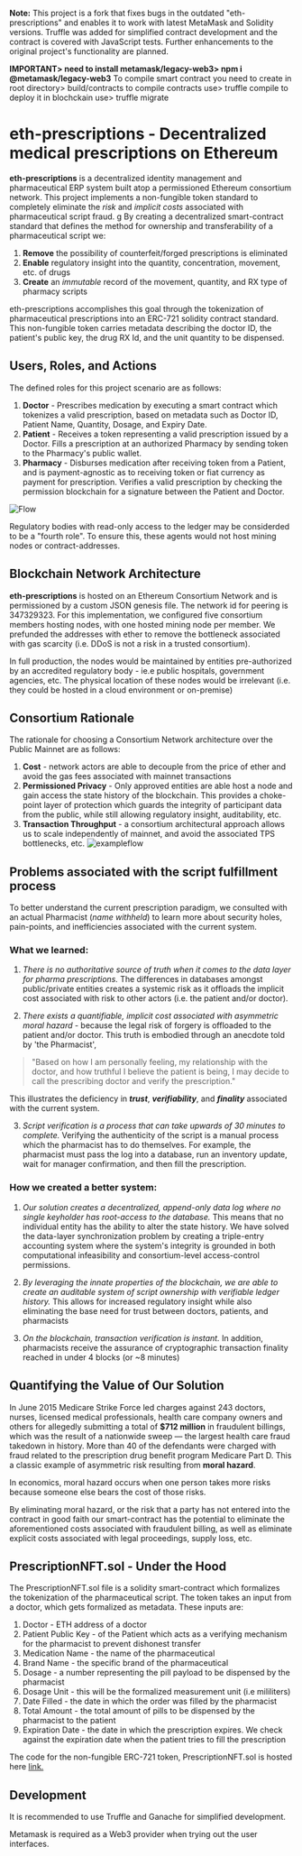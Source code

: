 <b>Note:</b> This project is a fork that fixes bugs in the outdated "eth-prescriptions" and enables it to work with latest MetaMask and Solidity versions. Truffle was added for simplified contract development and the contract is covered with JavaScript tests.
Further enhancements to the original project's functionality are planned.  

<b>IMPORTANT> need to install metamask/legacy-web3> npm i @metamask/legacy-web3</b>
To compile smart contract you need to create in root directory> build/contracts
to compile contracts use> truffle compile
to deploy it in blochckain use> truffle migrate

# eth-prescriptions - Decentralized medical prescriptions on Ethereum

<b>eth-prescriptions</b> is a decentralized identity management and pharmaceutical ERP system built atop a permissioned Ethereum consortium network.  This project implements a non-fungible token standard to completely eliminate the <i>risk</i> and <i>implicit costs</i> associated with pharmaceutical script fraud.
g
By creating a decentralized smart-contract standard that defines the method for ownership and transferability of a pharmaceutical script we:
  1. <b>Remove</b> the possibility of counterfeit/forged prescriptions is eliminated
  2. <b>Enable</b> regulatory insight into the quantity, concentration, movement, etc. of drugs
  3. <b>Create</b> an <i>immutable</i> record of the movement, quantity, and RX type of pharmacy scripts
  
eth-prescriptions accomplishes this goal through the tokenization of pharmaceutical prescriptions into an ERC-721 solidity contract standard.  This non-fungible token carries metadata describing the doctor ID, the patient's public key, the drug RX Id, and the unit quantity to be dispensed.


## Users, Roles, and Actions

The defined roles for this project scenario are as follows:
  1. <b>Doctor</b> - Prescribes medication by executing a smart contract which tokenizes a valid prescription, based on metadata such as Doctor ID, Patient Name, Quantity, Dosage, and Expiry Date.
  2. <b>Patient</b> - Receives a token representing a valid prescription issued by a Doctor. Fills a prescription at an authorized Pharmacy by sending token to the Pharmacy's public wallet.
  3. <b>Pharmacy</b> - Disburses medication after receiving token from a Patient, and is payment-agnostic as to receiving token or fiat currency as payment for prescription. Verifies a valid prescription by checking the permission blockchain for a signature between the Patient and Doctor.
    
 ![Flow](https://github.com/sigma67/eth-prescriptions/blob/master/brand-assests/Token%20issuance%20and%20prescription%20flow%20chart.png)
 
Regulatory bodies with read-only access to the ledger may be considerded to be a "fourth role".  To ensure this, these agents would not host mining nodes or contract-addresses.
 
## Blockchain Network Architecture
<b>eth-prescriptions</b> is hosted on an Ethereum Consortium Network and is permissioned by a custom JSON genesis file.  The network id for peering is 347329323.  For this implementation, we configured five consortium members hosting nodes, with one hosted mining node per member.  We prefunded the addresses with ether to remove the bottleneck associated with gas scarcity (i.e. DDoS is not a risk in a trusted consortium). 

In full production, the nodes would be maintained by entities pre-authorized by an accredited regulatory body - ie.e public hospitals, government agencies, etc. The physical location of these nodes would be irrelevant (i.e. they could be hosted in a cloud environment or on-premise)


## Consortium Rationale
The rationale for choosing a Consortium Network architecture over the Public Mainnet are as follows:

  1. <b>Cost</b> - network actors are able to decouple from the price of ether and avoid the gas fees associated with mainnet transactions
  2. <b>Permissioned Privacy</b> - Only approved entities are able host a node and gain access the state history of the blockchain.  This provides a choke-point layer of protection which guards the integrity of participant data from the public, while still allowing regulatory insight, auditability, etc.
  3. <b>Transaction Throughput</b> - a consortium architectural approach allows us to scale independently of mainnet, and avoid the associated TPS bottlenecks, etc.
![exampleflow](https://github.com/sigma67/eth-prescriptions/blob/master/brand-assests/consortiumRationale.PNG)


## Problems associated with the script fulfillment process
To better understand the current prescription paradigm, we consulted with an actual Pharmacist (<i>name withheld</i>) to learn more about security holes, pain-points, and inefficiencies associated with the current system.

### <b>What we learned:</b>
  1. <i>There is no authoritative source of truth when it comes to the data layer for pharma prescriptions.</i>  The differences in databases amongst public/private entities creates a systemic risk as it offloads the implicit cost associated with risk to other actors (i.e. the patient and/or doctor). 


2. <i>There exists a quantifiable, implicit cost associated with asymmetric moral hazard</i> - because the legal risk of forgery is offloaded to the patient and/or doctor.  This truth is embodied through an anecdote told by 'the Pharmacist',  
  > "Based on how I am personally feeling, my relationship with the doctor, and how truthful I believe the patient is being, I may decide to call the prescribing doctor and verify the prescription."  
  
  This illustrates the deficiency in <i><b>trust</b></i>, <i><b>verifiability</b></i>, and <i><b>finality</b></i> associated with the current system.
  
  3. <i>Script verification is a process that can take upwards of 30 minutes to complete.</i> Verifying the authenticity of the script is a manual process which the pharmacist has to do themselves. For example, the pharmacist must pass the log into a database, run an inventory update, wait for manager confirmation, and then fill the prescription.

  
### <b>How we created a better system:</b>
  1.  <i>Our solution creates a decentralized, append-only data log where no single keyholder has root-access to the database.</i>  This means that no individual entity has the ability to alter the state history. We have solved the data-layer synchronization problem by creating a triple-entry accounting system where the system's integrity is grounded in both computational infeasibility and consortium-level access-control permissions. 
  
  2. <i>By leveraging the innate properties of the blockchain, we are able to create an auditable system of script ownership with verifiable ledger history.</i> This allows for increased regulatory insight while also eliminating the base need for trust between doctors, patients, and pharmacists
  
  3. <i>On the blockchain, transaction verification is instant.</i>  In addition, pharmacists receive the assurance of cryptographic transaction finality reached in under 4 blocks (or ~8 minutes)
 
 
## Quantifying the Value of Our Solution

In June 2015 Medicare Strike Force led charges against 243 doctors, nurses, licensed medical professionals, health care company owners and others for allegedly submitting a total of <b>$712 million</b> in fraudulent billings, which was the result of a nationwide sweep — the largest health care fraud takedown in history. More than 40 of the defendants were charged with fraud related to the prescription drug benefit program Medicare Part D. This a classic example of asymmetric risk resulting from <b>moral hazard</b>.

In economics, moral hazard occurs when one person takes more risks because someone else bears the cost of those risks.  

By eliminating moral hazard, or the risk that a party has not entered into the contract in good faith our smart-contract has the potential to eliminate the aforementioned costs associated with fraudulent billing, as well as eliminate explicit costs associated with legal proceedings, supply loss, etc.


## PrescriptionNFT.sol - Under the Hood

The PrescriptionNFT.sol file is a solidity smart-contract which formalizes the tokenization of the pharmaceutical script.  The token takes an input from a doctor, which gets formalized as metadata.  These inputs are:
  1. Doctor - ETH address of a doctor 
  2. Patient Public Key - of the Patient which acts as a verifying mechanism for the pharmacist to prevent dishonest transfer
  3. Medication Name - the name of the pharmaceutical
  4. Brand Name - the specific brand of the pharmaceutical
  5. Dosage - a number representing the pill payload to be dispensed by the pharmacist
  6. Dosage Unit - this will be the formalized measurement unit (i.e mililiters)
  7. Date Filled - the date in which the order was filled by the pharmacist
  8. Total Amount - the total amount of pills to be dispensed by the pharmacist to the patient
  9. Expiration Date - the date in which the prescription expires.  We check against the expiration date when the patient tries to fill the prescription

The code for the non-fungible ERC-721 token, PrescriptionNFT.sol is hosted here [link.](https://github.com/sigma67/eth-prescriptions/blob/master/contract/token/PrescriptionNFT.sol)


## Development

It is recommended to use Truffle and Ganache for simplified development. 

Metamask is required as a Web3 provider when trying out the user interfaces. 
